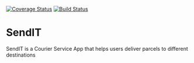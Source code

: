 [![Coverage Status](https://coveralls.io/repos/github/biolabalo/SendIT/badge.svg?branch=develop)](https://coveralls.io/github/biolabalo/SendIT?branch=develop)
[![Build Status](https://travis-ci.org/biolabalo/SendIT.svg?branch=develop)](https://travis-ci.org/biolabalo/SendIT)

# SendIT
SendIT is a Courier Service App that helps users deliver parcels to different destinations
